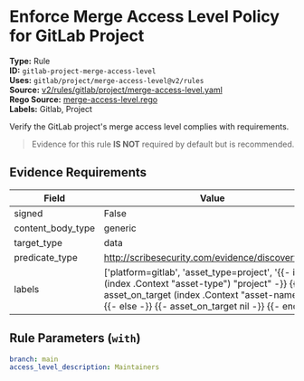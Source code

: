 # Enforce Merge Access Level Policy for GitLab Project  
**Type:** Rule  
**ID:** `gitlab-project-merge-access-level`  
**Uses:** `gitlab/project/merge-access-level@v2/rules`  
**Source:** [v2/rules/gitlab/project/merge-access-level.yaml](https://github.com/scribe-public/sample-policies/v2/rules/gitlab/project/merge-access-level.yaml)  
**Rego Source:** [merge-access-level.rego](https://github.com/scribe-public/sample-policies/v2/rules/gitlab/project/merge-access-level.rego)  
**Labels:** Gitlab, Project  

Verify the GitLab project's merge access level complies with requirements.

> Evidence for this rule **IS NOT** required by default but is recommended.


## Evidence Requirements  
| Field | Value |
|-------|-------|
| signed | False |
| content_body_type | generic |
| target_type | data |
| predicate_type | http://scribesecurity.com/evidence/discovery/v0.1 |
| labels | ['platform=gitlab', 'asset_type=project', '{{- if eq (index .Context "asset-type") "project" -}} {{- asset_on_target (index .Context "asset-name") -}} {{- else -}} {{- asset_on_target nil -}} {{- end -}}'] |

## Rule Parameters (`with`)  
```yaml
branch: main
access_level_description: Maintainers
```

